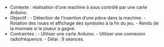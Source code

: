 * Contexte : réalisation d’une machine à sous contrôlé par une carte Arduino.
* Objectif :  - Détection de l’insertion d’une pièce dans la machine.
            - Rotation des roues et affichage des symboles à la fin du jeu.
            - Rendu de la monnaie si le joueur a gagné.
* Contraintes : - Utiliser une carte Arduino.
              - Utiliser une connexion radiofréquence.
              - Délai : 9 séances.
